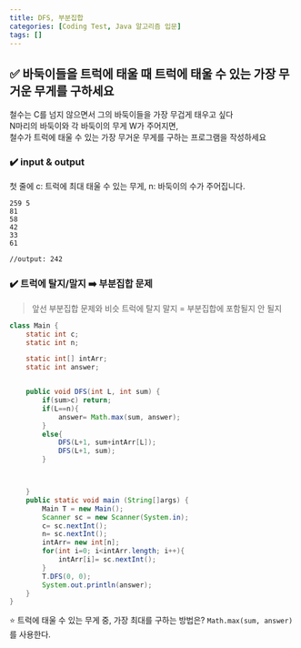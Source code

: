 ```yaml
---
title: DFS, 부분집합
categories: [Coding Test, Java 알고리즘 입문]
tags: []
---
```


## ✅ 바둑이들을 트럭에 태울 때 트럭에 태울 수 있는 가장 무거운 무게를 구하세요

철수는 C를 넘지 않으면서 그의 바둑이들을 가장 무겁게 태우고 싶다 <br>
N마리의 바둑이와 각 바둑이의 무게 W가 주어지면, <br>
철수가 트럭에 태울 수 있는 가장 무거운 무게를 구하는 프로그램을 작성하세요<br>

### ✔️ input & output

첫 줄에 c: 트럭에 최대 태울 수 있는 무게, n: 바둑이의 수가 주어집니다.

```
259 5
81
58
42
33
61

//output: 242
```

### ✔️ 트럭에 탈지/말지 ➡️ 부분집합 문제

> 앞선 부분집합 문제와 비슷
> 트럭에 탈지 말지 = 부분집합에 포함될지 안 될지

```java
class Main {
    static int c;
    static int n;

    static int[] intArr;
    static int answer;


    public void DFS(int L, int sum) {
        if(sum>c) return;
        if(L==n){
            answer= Math.max(sum, answer);
        }
        else{
            DFS(L+1, sum+intArr[L]);
            DFS(L+1, sum);
        }



    }
    public static void main (String[]args) {
        Main T = new Main();
        Scanner sc = new Scanner(System.in);
        c= sc.nextInt();
        n= sc.nextInt();
        intArr= new int[n];
        for(int i=0; i<intArr.length; i++){
            intArr[i]= sc.nextInt();
        }
        T.DFS(0, 0);
        System.out.println(answer);
    }
}

```

⭐️ 트럭에 태울 수 있는 무게 중, 가장 최대를 구하는 방법은?
`Math.max(sum, answer)` 를 사용한다.
